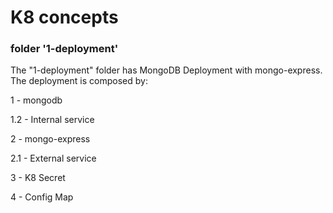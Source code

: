 # K8 concepts

### folder '1-deployment'

The "1-deployment" folder has MongoDB Deployment with mongo-express. The deployment is composed by:

1 - mongodb

1.2 - Internal service

2 - mongo-express

2.1 - External service

3 - K8 Secret

4 - Config Map